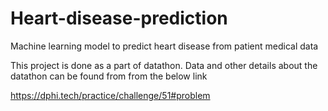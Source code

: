 # Heart-disease-prediction
Machine learning model to predict heart disease from patient medical data 

This project is done as a part of datathon. Data and other details about the datathon can be found from from the below link

https://dphi.tech/practice/challenge/51#problem
